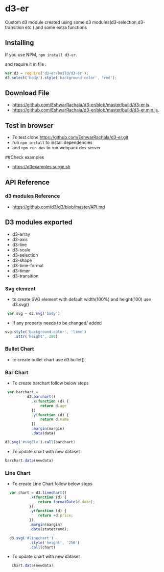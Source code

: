 # d3-er

Custom d3 module created using some d3 modules(d3-selection,d3-transition etc.) and some extra functions 

## Installing

 If you use NPM, `npm install d3-er`.

 and require it in file :

```js
var d3 = require('d3-er/build/d3-er');
d3.select('body').style('background-color', 'red');
```

## Download File

- https://github.com/EshwarRachala/d3-er/blob/master/build/d3-er.js.
- https://github.com/EshwarRachala/d3-er/blob/master/build/d3-er.min.js.

## Test in browser

- To test clone https://github.com/EshwarRachala/d3-er.git
- run `npm install` to install dependencies 
- and `npm run dev` to run webpack dev server

##Check examples

- https://d3examples.surge.sh

## API Reference

### d3 modules Reference

- https://github.com/d3/d3/blob/master/API.md

## D3 modules exported

- d3-array
- d3-axis
- d3-line
- d3-scale
- d3-selection
- d3-shape
- d3-time-format
- d3-timer
- d3-transition


### Svg element 

- to create SVG element with default width(100%) and height(100) use d3.svg()

```js
 var svg = d3.svg('body')
```

- If any property needs to be changed/ added

```js
svg.style('background-color', 'lime')
    .attr('height', 200)
```
       
### Bullet Chart 

- to create bullet chart use d3.bullet()

### Bar Chart

- To create barchart follow below steps

```js
 var barchart = 
          d3.barchart()
            .x(function (d) {
                return d.age
            })
            .y(function (d) {
                return d.name
            })
            .margin(margin)
            .data(data)

d3.svg('#svgEle').call(barchart)

 ```

- To update chart with new dataset

```js
barchart.data(newdata)

```

### Line Chart

 - To create Line Chart follow below steps

```js
  var chart = d3.linechart()
           .x(function (d) {
               return formatDate(d.date);
           })
           .y(function (d) {
               return +d.price;
           })
           .margin(margin)
           .data(statetrend);

  d3.svg('#linechart')
           .style('height', '250')
           .call(chart)

```

- To update chart with new dataset

```js
   chart.data(newdata)

```